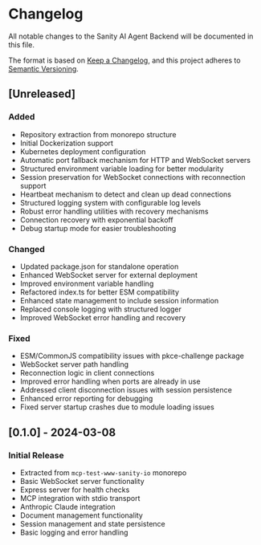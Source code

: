 # Changelog

All notable changes to the Sanity AI Agent Backend will be documented in this file.

The format is based on [Keep a Changelog](https://keepachangelog.com/en/1.0.0/),
and this project adheres to [Semantic Versioning](https://semver.org/spec/v2.0.0.html).

## [Unreleased]

### Added
- Repository extraction from monorepo structure
- Initial Dockerization support
- Kubernetes deployment configuration
- Automatic port fallback mechanism for HTTP and WebSocket servers
- Structured environment variable loading for better modularity
- Session preservation for WebSocket connections with reconnection support
- Heartbeat mechanism to detect and clean up dead connections
- Structured logging system with configurable log levels
- Robust error handling utilities with recovery mechanisms
- Connection recovery with exponential backoff
- Debug startup mode for easier troubleshooting

### Changed
- Updated package.json for standalone operation
- Enhanced WebSocket server for external deployment
- Improved environment variable handling
- Refactored index.ts for better ESM compatibility
- Enhanced state management to include session information
- Replaced console logging with structured logger
- Improved WebSocket error handling and recovery

### Fixed
- ESM/CommonJS compatibility issues with pkce-challenge package
- WebSocket server path handling
- Reconnection logic in client connections
- Improved error handling when ports are already in use
- Addressed client disconnection issues with session persistence
- Enhanced error reporting for debugging
- Fixed server startup crashes due to module loading issues

## [0.1.0] - 2024-03-08

### Initial Release
- Extracted from `mcp-test-www-sanity-io` monorepo
- Basic WebSocket server functionality
- Express server for health checks
- MCP integration with stdio transport
- Anthropic Claude integration
- Document management functionality
- Session management and state persistence
- Basic logging and error handling 